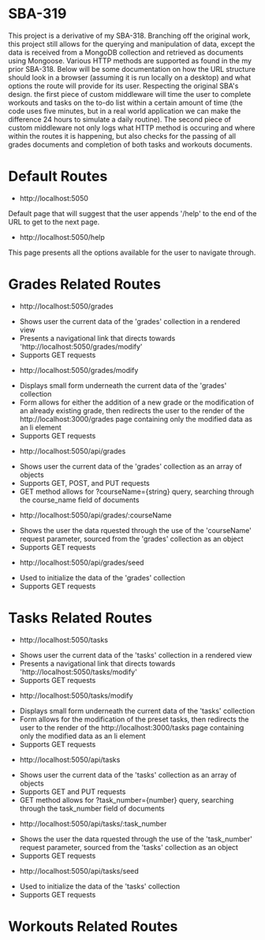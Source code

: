 # SBA-319

This project is a derivative of my SBA-318. Branching off the original work, this project still allows for the querying and manipulation of data, except the data is received from a MongoDB collection and retrieved as documents using Mongoose. Various HTTP methods are supported as found in the my prior SBA-318. Below will be some documentation on how the URL structure should look in a browser (assuming it is run locally on a desktop) and what options the route will provide for its user. Respecting the original SBA's design. the first piece of custom middleware will time the user to complete workouts and tasks on the to-do list within a certain amount of time (the code uses five minutes, but in a real world application we can make the difference 24 hours to simulate a daily routine). The second piece of custom middleware not only logs what HTTP method is occuring and where within the routes it is happening, but also checks for the passing of all grades documents and completion of both tasks and workouts documents.

# Default Routes

- http://localhost:5050

Default page that will suggest that the user appends '/help' to the end of the URL to get to the next page.

- http://localhost:5050/help

This page presents all the options available for the user to navigate through.

# Grades Related Routes

- http://localhost:5050/grades

* Shows user the current data of the 'grades' collection in a rendered view
* Presents a navigational link that directs towards 'http://localhost:5050/grades/modify'
* Supports GET requests

- http://localhost:5050/grades/modify

* Displays small form underneath the current data of the 'grades' collection
* Form allows for either the addition of a new grade or the modification of an already existing grade, then redirects the user to the render of the http://localhost:3000/grades page containing only the modified data as an li element
* Supports GET requests

- http://localhost:5050/api/grades

* Shows user the current data of the 'grades' collection as an array of objects
* Supports GET, POST, and PUT requests
* GET method allows for ?courseName={string} query, searching through the course_name field of documents

- http://localhost:5050/api/grades/:courseName

* Shows the user the data rquested through the use of the 'courseName' request parameter, sourced from the 'grades' collection as an object
* Supports GET requests

- http://localhost:5050/api/grades/seed

* Used to initialize the data of the 'grades' collection
* Supports GET requests

# Tasks Related Routes

- http://localhost:5050/tasks

* Shows user the current data of the 'tasks' collection in a rendered view
* Presents a navigational link that directs towards 'http://localhost:5050/tasks/modify'
* Supports GET requests

- http://localhost:5050/tasks/modify

* Displays small form underneath the current data of the 'tasks' collection
* Form allows for the modification of the preset tasks, then redirects the user to the render of the http://localhost:3000/tasks page containing only the modified data as an li element
* Supports GET requests

- http://localhost:5050/api/tasks

* Shows user the current data of the 'tasks' collection as an array of objects
* Supports GET and PUT requests
* GET method allows for ?task_number={number} query, searching through the task_number field of documents

- http://localhost:5050/api/tasks/:task_number

* Shows the user the data rquested through the use of the 'task_number' request parameter, sourced from the 'tasks' collection as an object
* Supports GET requests

- http://localhost:5050/api/tasks/seed

* Used to initialize the data of the 'tasks' collection
* Supports GET requests

# Workouts Related Routes
